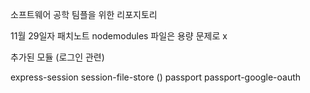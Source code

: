 소프트웨어 공학 팀플을 위한 리포지토리

11월 29일자 패치노트
nodemodules 파일은 용량 문제로 x

추가된 모듈 (로그인 관련)

express-session
session-file-store ()
passport
passport-google-oauth

